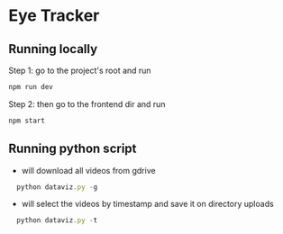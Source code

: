 # Eye Tracker

## Running locally

Step 1: go to the project's root and run
```js
npm run dev
```

Step 2: then go to the frontend dir and run
```js
npm start
```

## Running python script
* will download all videos from gdrive
```js
  python dataviz.py -g
```

* will select the videos by timestamp and save it on directory uploads
```js
  python dataviz.py -t
```
